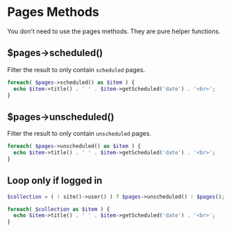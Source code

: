 # Pages Methods

You don't need to use the pages methods. They are pure helper functions.

## $pages->scheduled()

Filter the result to only contain `scheduled` pages.

```php
foreach( $pages->scheduled() as $item ) {
  echo $item->title() . ' ' . $item->getScheduled('date') . '<br>';
}
```

## $pages->unscheduled()

Filter the result to only contain `unscheduled` pages.

```php
foreach( $pages->unscheduled() as $item ) {
  echo $item->title() . ' ' . $item->getScheduled('date') . '<br>';
}
```

## Loop only if logged in

```php
$collection = ( ! site()->user() ) ? $pages->unscheduled() : $pages();

foreach( $collection as $item ) {
  echo $item->title() . ' ' . $item->getScheduled('date') . '<br>';
}
```